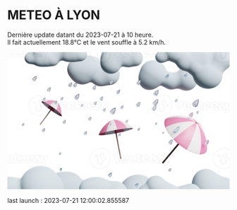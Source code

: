 # METEO À LYON

Dernière update datant du 2023-07-21 à 10 heure.  
Il fait actuellement 18.8°C et le vent souffle à 5.2 km/h.      

![](./.github/rain.png)

last launch : 2023-07-21 12:00:02.855587
